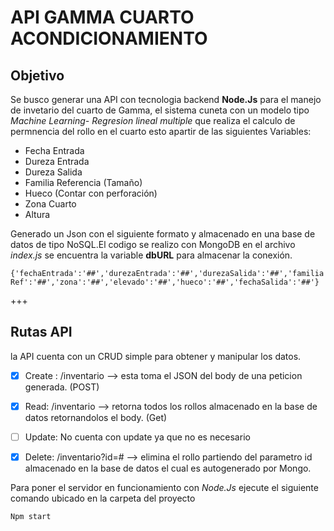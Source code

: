 # API GAMMA CUARTO ACONDICIONAMIENTO


## Objetivo
Se busco generar una API con tecnologia backend **Node.Js** para el manejo de invetario del cuarto de Gamma,
el sistema cuneta con un modelo tipo *Machine Learning- Regresion lineal multiple* que realiza el calculo de permnencia del
rollo en el cuarto esto apartir de las siguientes Variables:
  - Fecha Entrada
  - Dureza Entrada
  - Dureza Salida
  - Familia Referencia (Tamaño)
  - Hueco (Contar con perforación)
  - Zona Cuarto
  - Altura 

Generado un Json con el siguiente formato y almacenado en una base de datos de tipo NoSQL.El codigo se realizo con MongoDB en el archivo *index.js* se encuentra la variable **dbURL** para almacenar la conexión.

```{'fechaEntrada':'##','durezaEntrada':'##','durezaSalida':'##','familiaRef':'##','zona':'##','elevado':'##','hueco':'##','fechaSalida':'##'}```

+++

## Rutas API

la API cuenta con un CRUD simple para obtener y manipular los datos.

- [X] Create : /inventario --> esta toma el JSON del body de una peticion generada. (POST)

- [X] Read: /inventario --> retorna todos los rollos almacenado en la base de datos retornandolos el body. (Get)

- [ ] Update: No cuenta con update ya que no es necesario

- [X] Delete: /inventario?id=# --> elimina el rollo partiendo del parametro id almacenado en la base de datos el cual es autogenerado por Mongo.


Para poner el servidor en funcionamiento con *Node.Js* ejecute el siguiente comando ubicado en la carpeta del proyecto

`Npm start`
